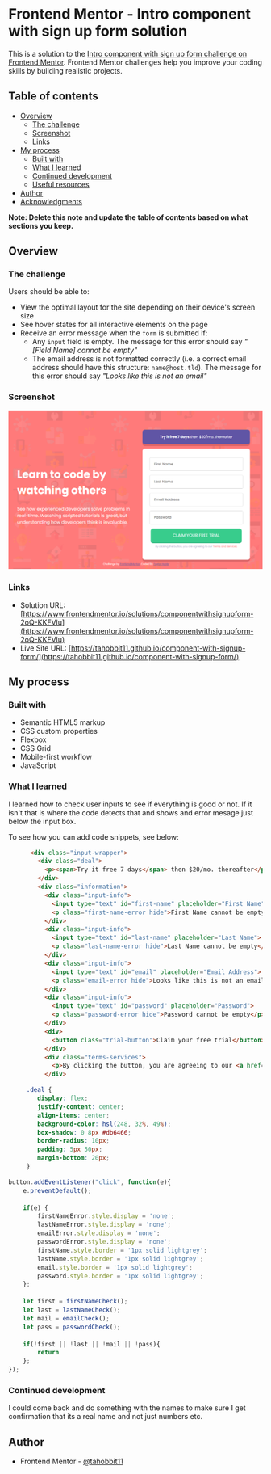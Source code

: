 # Frontend Mentor - Intro component with sign up form solution

This is a solution to the [Intro component with sign up form challenge on Frontend Mentor](https://www.frontendmentor.io/challenges/intro-component-with-signup-form-5cf91bd49edda32581d28fd1). Frontend Mentor challenges help you improve your coding skills by building realistic projects. 

## Table of contents

- [Overview](#overview)
  - [The challenge](#the-challenge)
  - [Screenshot](#screenshot)
  - [Links](#links)
- [My process](#my-process)
  - [Built with](#built-with)
  - [What I learned](#what-i-learned)
  - [Continued development](#continued-development)
  - [Useful resources](#useful-resources)
- [Author](#author)
- [Acknowledgments](#acknowledgments)

**Note: Delete this note and update the table of contents based on what sections you keep.**

## Overview

### The challenge

Users should be able to:

- View the optimal layout for the site depending on their device's screen size
- See hover states for all interactive elements on the page
- Receive an error message when the `form` is submitted if:
  - Any `input` field is empty. The message for this error should say *"[Field Name] cannot be empty"*
  - The email address is not formatted correctly (i.e. a correct email address should have this structure: `name@host.tld`). The message for this error should say *"Looks like this is not an email"*

### Screenshot

![](./images/Screenshot%202023-05-17%20193719.png)

### Links

- Solution URL: [https://www.frontendmentor.io/solutions/componentwithsignupform-2oQ-KKFVlu](https://www.frontendmentor.io/solutions/componentwithsignupform-2oQ-KKFVlu)
- Live Site URL: [https://tahobbit11.github.io/component-with-signup-form/](https://tahobbit11.github.io/component-with-signup-form/)

## My process

### Built with

- Semantic HTML5 markup
- CSS custom properties
- Flexbox
- CSS Grid
- Mobile-first workflow
- JavaScript

### What I learned

I learned how to check user inputs to see if everything is good or not. If it isn't that is where the code detects that and shows and error mesage just below the input box.

To see how you can add code snippets, see below:

```html
      <div class="input-wrapper">
        <div class="deal">
          <p><span>Try it free 7 days</span> then $20/mo. thereafter</p>
        </div>
        <div class="information">
          <div class="input-info">
            <input type="text" id="first-name" placeholder="First Name">
            <p class="first-name-error hide">First Name cannot be empty</p>
          </div>
          <div class="input-info">
            <input type="text" id="last-name" placeholder="Last Name">
            <p class="last-name-error hide">Last Name cannot be empty</p> 
          </div>
          <div class="input-info">
            <input type="text" id="email" placeholder="Email Address">
            <p class="email-error hide">Looks like this is not an email</p>
          </div>
          <div class="input-info">
            <input type="text" id="password" placeholder="Password">
            <p class="password-error hide">Password cannot be empty</p>
          </div>
          <div>
            <button class="trial-button">Claim your free trial</button>
          </div>
          <div class="terms-services">
            <p>By clicking the button, you are agreeing to our <a href="#">Terms and Services</a></p>
          </div>
```
```css
     .deal {
        display: flex;
        justify-content: center;
        align-items: center;
        background-color: hsl(248, 32%, 49%);
        box-shadow: 0 8px #db6466;
        border-radius: 10px;
        padding: 5px 50px;
        margin-bottom: 20px;
     }
```
```js
button.addEventListener("click", function(e){
    e.preventDefault();

    if(e) {
        firstNameError.style.display = 'none';
        lastNameError.style.display = 'none';
        emailError.style.display = 'none';
        passwordError.style.display = 'none';
        firstName.style.border = '1px solid lightgrey';
        lastName.style.border = '1px solid lightgrey';
        email.style.border = '1px solid lightgrey';
        password.style.border = '1px solid lightgrey';
    };

    let first = firstNameCheck();
    let last = lastNameCheck();
    let mail = emailCheck();
    let pass = passwordCheck();

    if(!first || !last || !mail || !pass){
        return
    };
});
```

### Continued development

I could come back and do something with the names to make sure I get confirmation that its a real name and not just numbers etc.

## Author
- Frontend Mentor - [@tahobbit11](https://www.frontendmentor.io/profile/tahobbit11)
